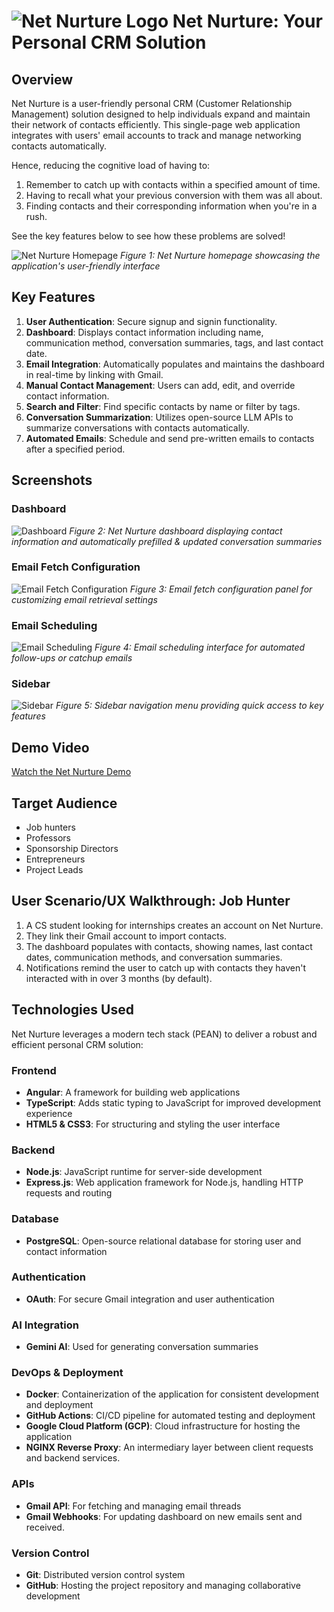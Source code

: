 # ![Net Nurture Logo](https://github.com/nuhgooyin/net-nurture/blob/main/frontend/public/favicon.png) Net Nurture: Your Personal CRM Solution

## Overview

Net Nurture is a user-friendly personal CRM (Customer Relationship Management) solution designed to help individuals expand and maintain their network of contacts efficiently. This single-page web application integrates with users' email accounts to track and manage networking contacts automatically. 

Hence, reducing the cognitive load of having to:
1. Remember to catch up with contacts within a specified amount of time.
2. Having to recall what your previous conversion with them was all about.
3. Finding contacts and their corresponding information when you're in a rush.

See the key features below to see how these problems are solved!

![Net Nurture Homepage](https://github.com/nuhgooyin/net-nurture/blob/main/images/index.png)
*Figure 1: Net Nurture homepage showcasing the application's user-friendly interface*

## Key Features

1. **User Authentication**: Secure signup and signin functionality.
2. **Dashboard**: Displays contact information including name, communication method, conversation summaries, tags, and last contact date.
3. **Email Integration**: Automatically populates and maintains the dashboard in real-time by linking with Gmail.
4. **Manual Contact Management**: Users can add, edit, and override contact information.
5. **Search and Filter**: Find specific contacts by name or filter by tags.
6. **Conversation Summarization**: Utilizes open-source LLM APIs to summarize conversations with contacts automatically.
7. **Automated Emails**: Schedule and send pre-written emails to contacts after a specified period.

## Screenshots

### Dashboard
![Dashboard](https://github.com/nuhgooyin/net-nurture/blob/main/images/dashboard_view.png)
*Figure 2: Net Nurture dashboard displaying contact information and automatically prefilled & updated conversation summaries*

### Email Fetch Configuration
![Email Fetch Configuration](https://github.com/nuhgooyin/net-nurture/blob/main/images/email_fetch_options.png)
*Figure 3: Email fetch configuration panel for customizing email retrieval settings*

### Email Scheduling
![Email Scheduling](https://github.com/nuhgooyin/net-nurture/blob/main/images/email_scheduler.png)
*Figure 4: Email scheduling interface for automated follow-ups or catchup emails*

### Sidebar
![Sidebar](https://github.com/nuhgooyin/net-nurture/blob/main/images/sidebar.png)
*Figure 5: Sidebar navigation menu providing quick access to key features*

## Demo Video

[Watch the Net Nurture Demo](https://youtu.be/xgxkfDzWKGQ)

## Target Audience

- Job hunters
- Professors
- Sponsorship Directors
- Entrepreneurs
- Project Leads

## User Scenario/UX Walkthrough: Job Hunter

1. A CS student looking for internships creates an account on Net Nurture.
2. They link their Gmail account to import contacts.
3. The dashboard populates with contacts, showing names, last contact dates, communication methods, and conversation summaries.
4. Notifications remind the user to catch up with contacts they haven't interacted with in over 3 months (by default).

## Technologies Used

Net Nurture leverages a modern tech stack (PEAN) to deliver a robust and efficient personal CRM solution:

### Frontend
- **Angular**: A framework for building web applications
- **TypeScript**: Adds static typing to JavaScript for improved development experience
- **HTML5 & CSS3**: For structuring and styling the user interface

### Backend
- **Node.js**: JavaScript runtime for server-side development
- **Express.js**: Web application framework for Node.js, handling HTTP requests and routing

### Database
- **PostgreSQL**: Open-source relational database for storing user and contact information

### Authentication
- **OAuth**: For secure Gmail integration and user authentication

### AI Integration
- **Gemini AI**: Used for generating conversation summaries

### DevOps & Deployment
- **Docker**: Containerization of the application for consistent development and deployment
- **GitHub Actions**: CI/CD pipeline for automated testing and deployment
- **Google Cloud Platform (GCP)**: Cloud infrastructure for hosting the application
- **NGINX Reverse Proxy**: An intermediary layer between client requests and backend services.

### APIs
- **Gmail API**: For fetching and managing email threads
- **Gmail Webhooks**: For updating dashboard on new emails sent and received.

### Version Control
- **Git**: Distributed version control system
- **GitHub**: Hosting the project repository and managing collaborative development
